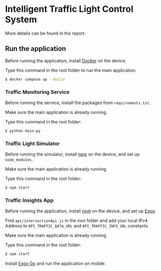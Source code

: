 # Intelligent Traffic Light Control System

More details can be found in the report.

## Run the application

Before running the application, install [Docker](https://www.docker.com/) on the device.  

Type this command in the root folder to run the main application.

```bash
$ docker compose up --build
```

### Traffic Monitoring Service

Before running the service, install the packages from `requirements.txt`. 

Make sure the main application is already running.

Type this command in the root folder:

```bash
$ python main.py
```

### Traffic Light Simulator

Before running the simulator, install [npm](https://www.npmjs.com/) on the device, and set up `node_modules`. 

Make sure the main application is already running.

Type this command in the root folder:

```bash
$ npm start
```

### Traffic Insights App

Before running the application, install [npm](https://www.npmjs.com/) on the device, and set up [Expo](https://docs.expo.dev/tutorial/create-your-first-app/).

Find `api/intersectionApi.js` in the root folder and add your local IPv4 Address to `API_TRAFFIC_DATA_URL`
and `API_TRAFFIC_INFO_URL` constants.

Make sure the main application is already running.

Type this command in the root folder:

```bash
$ npm start
```

Install [Expo Go](https://expo.dev/go) and run the application on mobile.
